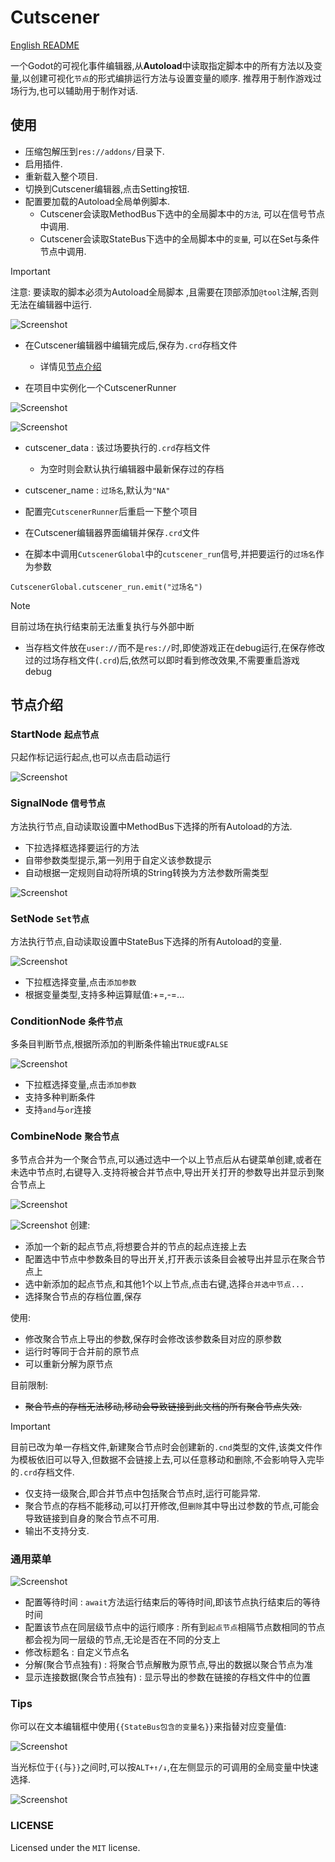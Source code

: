 # Cutscener
[English README](https://github.com/CodePlayK/Godot-Cutscener/blob/master/README-en.md)

一个Godot的可视化事件编辑器,从**Autoload**中读取指定脚本中的所有方法以及变量,以创建可视化`节点`的形式编排运行方法与设置变量的顺序.
推荐用于制作游戏过场行为,也可以辅助用于制作对话.

## 使用
- 压缩包解压到`res://addons/`目录下.
- 启用插件.
- 重新载入整个项目.
- 切换到Cutscener编辑器,点击Setting按钮.
- 配置要加载的Autoload全局单例脚本.
   - Cutscener会读取MethodBus下选中的全局脚本中的`方法`, 可以在信号节点中调用.
   - Cutscener会读取StateBus下选中的全局脚本中的`变量`, 可以在Set与条件节点中调用.
> [!IMPORTANT]
> 注意: 要读取的脚本必须为Autoload全局脚本 ,且需要在顶部添加`@tool`注解,否则无法在编辑器中运行.

![Screenshot](doc/screenshot/setting-1.png)

- 在Cutscener编辑器中编辑完成后,保存为`.crd`存档文件
   - 详情见[节点介绍](https://github.com/CodePlayK/Godot-Cutscener#节点介绍)

- 在项目中实例化一个CutscenerRunner

![Screenshot](doc/screenshot/CutscenerRunner.png)

![Screenshot](doc/screenshot/CutscenerRunnerConfig.png)

  - cutscener_data : 该过场要执行的`.crd`存档文件
    - 为空时则会默认执行编辑器中最新保存过的存档
  - cutscener_name : `过场名`,默认为`"NA"`

- 配置完`CutscenerRunner`后重启一下整个项目
- 在Cutscener编辑器界面编辑并保存`.crd`文件
- 在脚本中调用`CutscenerGlobal`中的`cutscener_run`信号,并把要运行的`过场名`作为参数
```
CutscenerGlobal.cutscener_run.emit("过场名")
```
> [!NOTE]
> 目前过场在执行结束前无法重复执行与外部中断
- 当存档文件放在`user://`而不是`res://`时,即使游戏正在debug运行,在保存修改过的过场存档文件(`.crd`)后,依然可以即时看到修改效果,不需要重启游戏debug
## 节点介绍
### StartNode `起点节点`
只起作标记运行起点,也可以点击启动运行

![Screenshot](doc/screenshot/StartNode.png)
### SignalNode `信号节点`
方法执行节点,自动读取设置中MethodBus下选择的所有Autoload的方法.

- 下拉选择框选择要运行的方法
- 自带参数类型提示,第一列用于自定义该参数提示
- 自动根据一定规则自动将所填的String转换为方法参数所需类型
  
![Screenshot](doc/screenshot/SignalNode.png)
### SetNode `Set节点`
方法执行节点,自动读取设置中StateBus下选择的所有Autoload的变量.

![Screenshot](doc/screenshot/SetNode.png)
- 下拉框选择变量,点击`添加参数`
- 根据变量类型,支持多种运算赋值:+=,-=...

### ConditionNode `条件节点`
多条目判断节点,根据所添加的判断条件输出`TRUE`或`FALSE`

![Screenshot](doc/screenshot/ConditionNode.png)
- 下拉框选择变量,点击`添加参数`
- 支持多种判断条件
- 支持`and`与`or`连接


### CombineNode `聚合节点`
多节点合并为一个聚合节点,可以通过选中一个以上节点后从右键菜单创建,或者在未选中节点时,右键导入.支持将被合并节点中,导出开关打开的参数导出并显示到聚合节点上

![Screenshot](doc/screenshot/CombineNode.png)

![Screenshot](doc/screenshot/CombineNode1.png)
创建:
- 添加一个新的起点节点,将想要合并的节点的起点连接上去
- 配置选中节点中参数条目的导出开关,打开表示该条目会被导出并显示在聚合节点上
- 选中新添加的起点节点,和其他1个以上节点,点击右键,选择`合并选中节点...`
- 选择聚合节点的存档位置,保存

使用:
- 修改聚合节点上导出的参数,保存时会修改该参数条目对应的原参数
- 运行时等同于合并前的原节点
- 可以重新分解为原节点

目前限制:
- ~~聚合节点的存档无法移动,移动会导致链接到此文档的所有聚合节点失效.~~
> [!IMPORTANT]
> 目前已改为单一存档文件,新建聚合节点时会创建新的`.cnd`类型的文件,该类文件作为模板依旧可以导入,但数据不会链接上去,可以任意移动和删除,不会影响导入完毕的`.crd`存档文件.
- 仅支持一级聚合,即合并节点中包括聚合节点时,运行可能异常.
- 聚合节点的存档不能移动,可以打开修改,但`删除`其中导出过参数的节点,可能会导致链接到自身的聚合节点不可用.
- 输出不支持分支.

### 通用菜单

![Screenshot](doc/screenshot/Menu.png)
- 配置等待时间 : `await`方法运行结束后的等待时间,即该节点执行结束后的等待时间
- 配置该节点在同层级节点中的运行顺序 : 所有到`起点节点`相隔节点数相同的节点都会视为同一层级的节点,无论是否在不同的分支上
- 修改标题名 : 自定义节点名
- 分解(聚合节点独有) : 将聚合节点解散为原节点,导出的数据以聚合节点为准
- 显示连接数据(聚合节点独有) : 显示导出的参数在链接的存档文件中的位置
  
### Tips
你可以在文本编辑框中使用`{{StateBus包含的变量名}}`来指替对应变量值:

![Screenshot](doc/screenshot/get_global.png)

当光标位于`{{`与`}}`之间时,可以按`ALT+↑/↓`,在左侧显示的可调用的全局变量中快速选择.

![Screenshot](doc/screenshot/get_global-1.png)
### LICENSE
Licensed under the `MIT` license.
